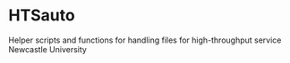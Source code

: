 # HTSauto
Helper scripts and functions for handling files for high-throughput service Newcastle University
